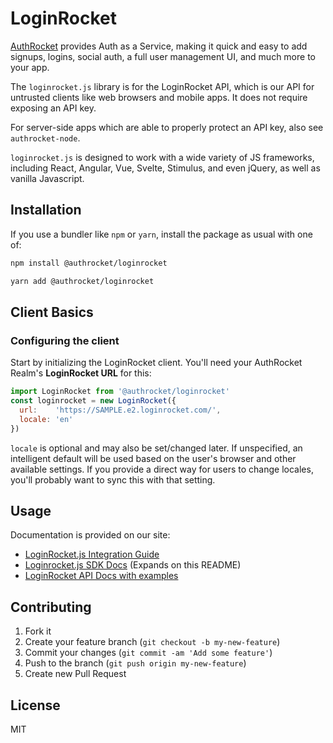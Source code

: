 # LoginRocket

[AuthRocket](https://authrocket.com/) provides Auth as a Service, making it quick and easy to add signups, logins, social auth, a full user management UI, and much more to your app.

The `loginrocket.js` library is for the LoginRocket API, which is our API for untrusted clients like web browsers and mobile apps. It does not require exposing an API key.

For server-side apps which are able to properly protect an API key, also see `authrocket-node`.

`loginrocket.js` is designed to work with a wide variety of JS frameworks, including React, Angular, Vue, Svelte, Stimulus, and even jQuery, as well as vanilla Javascript.


## Installation

If you use a bundler like `npm` or `yarn`, install the package as usual with one of:
```bash
npm install @authrocket/loginrocket

yarn add @authrocket/loginrocket
```


## Client Basics

### Configuring the client

Start by initializing the LoginRocket client. You'll need your AuthRocket Realm's **LoginRocket URL** for this:

```js
import LoginRocket from '@authrocket/loginrocket'
const loginrocket = new LoginRocket({
  url:    'https://SAMPLE.e2.loginrocket.com/',
  locale: 'en'
})
```

`locale` is optional and may also be set/changed later. If unspecified, an intelligent default will be used based on the user's browser and other available settings. If you provide a direct way for users to change locales, you'll probably want to sync this with that setting.


## Usage

Documentation is provided on our site:

* [LoginRocket.js Integration Guide](https://authrocket.com/docs/integration/js)
* [Loginrocket.js SDK Docs](https://authrocket.com/docs/sdks/js) (Expands on this README)
* [LoginRocket API Docs with examples](https://authrocket.com/docs/api/loginrocket)


## Contributing

1. Fork it
2. Create your feature branch (`git checkout -b my-new-feature`)
3. Commit your changes (`git commit -am 'Add some feature'`)
4. Push to the branch (`git push origin my-new-feature`)
5. Create new Pull Request


## License

MIT
